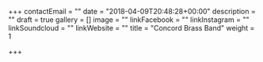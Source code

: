 +++
contactEmail = ""
date = "2018-04-09T20:48:28+00:00"
description = ""
draft = true
gallery = []
image = ""
linkFacebook = ""
linkInstagram = ""
linkSoundcloud = ""
linkWebsite = ""
title = "Concord Brass Band"
weight = 1

+++
